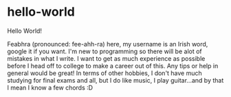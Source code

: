 # hello-world

Hello World!

Feabhra (pronounced: fee-ahh-ra) here, my username is an Irish word, google it if you want. 
I'm new to programming so there will be alot of mistakes in what I write.
I want to get as much experience as possible before I head off to college to make a career out of this.
Any tips or help in general would be great!
In terms of other hobbies, I don't have much studying for final exams and all, but I do like music, I play guitar...and by that I mean I know a few chords :D

